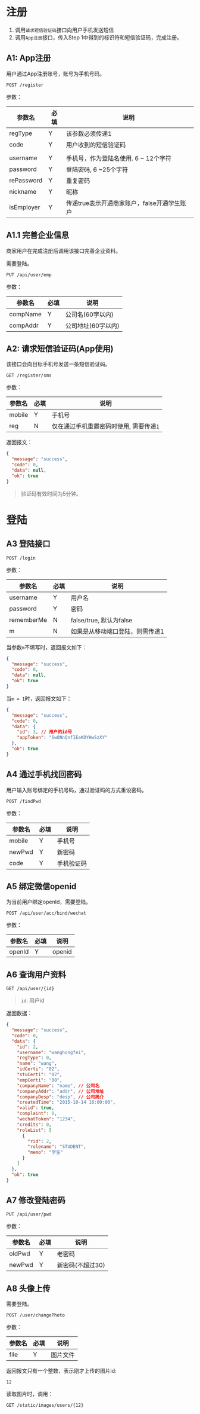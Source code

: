 # 注册

1. 调用`请求短信验证码`接口向用户手机发送短信
2. 调用`App注册`接口，传入Step 1中得到的标识符和短信验证码，完成注册。



## A1: App注册

用户通过App注册账号，账号为手机号码。 

``` 
POST /register
```

参数：

| 参数名        | 必填   | 说明                         |
| ---------- | ---- | -------------------------- |
| regType    | Y    | 该参数必须传递1                   |
| code       | Y    | 用户收到的短信验证码                 |
|            |      |                            |
| username   | Y    | 手机号，作为登陆名使用. 6 ~ 12个字符     |
| password   | Y    | 登陆密码, 6 ~25个字符             |
| rePassword | Y    | 重复密码                       |
| nickname   | Y    | 昵称                         |
| isEmployer | Y    | 传递true表示开通商家账户，false开通学生账户 |

## A1.1 完善企业信息

商家用户在完成注册后调用该接口完善企业资料。

需要登陆。

``` 
PUT /api/user/emp
```

参数：

| 参数名      | 必填   | 说明          |
| -------- | ---- | ----------- |
| compName | Y    | 公司名(60字以内)  |
| compAddr | Y    | 公司地址(60字以内) |

## A2: 请求短信验证码(App使用)

该接口会向目标手机号发送一条短信验证码。

``` 
GET /register/sms
```

参数：

| 参数名    | 必填   | 说明                     |
| ------ | ---- | ---------------------- |
| mobile | Y    | 手机号                    |
| reg    | N    | 仅在通过手机重置密码时使用, 需要传递`1` |

返回报文：

``` json
{
  "message": "success",
  "code": 0,
  "data": null,
  "ok": true
}
```

>  验证码有效时间为5分钟。



# 登陆

## A3 登陆接口

``` 
POST /login
```

参数：

| 参数名        | 必填   | 说明                   |
| ---------- | ---- | -------------------- |
| username   | Y    | 用户名                  |
| password   | Y    | 密码                   |
| rememberMe | N    | false/true, 默认为false |
| m          | N    | 如果是从移动端口登陆，则需传递1     |

当参数`m`不填写时，返回报文如下：

``` json
{
  "message": "success",
  "code": 0,
  "data": null,
  "ok": true
}
```

当`m = 1`时，返回报文如下：

``` json
{
  "message": "success",
  "code": 0,
  "data": {
    "id": 3, // 用户的id号
    "appToken": "SwONnQnfIEaKDYHwSzXY"
  },
  "ok": true
}
```



## A4 通过手机找回密码

用户输入账号绑定的手机号码，通过验证码的方式重设密码。

``` 
POST /findPwd
```

参数：

| 参数名    | 必填   | 说明    |
| ------ | ---- | ----- |
| mobile | Y    | 手机号   |
| newPwd | Y    | 新密码   |
| code   | Y    | 手机验证码 |

## A5 绑定微信openid

为当前用户绑定openId，需要登陆。

``` 
POST /api/user/acc/bind/wechat
```

参数：

| 参数名    | 必填   | 说明     |
| ------ | ---- | ------ |
| openId | Y    | openid |

## A6 查询用户资料

``` 
GET /api/user/{id}
```

> `id`: 用户id

返回数据：

``` json
{
  "message": "success",
  "code": 0,
  "data": {
    "id": 2,
    "username": "wanghongfei",
    "regType": 0,
    "name": "wang",
    "idCerti": "02",
    "stuCerti": "02",
    "empCerti": "00",
    "companyName": "name", // 公司名
    "companyAddr": "addr", // 公司地址
    "companyDesp": "desp", // 公司简介
    "createdTime": "2015-10-14 16:00:00",
    "valid": true,
    "complaint": 0,
    "wechatToken": "1234",
    "credits": 0,
    "roleList": [
      {
        "rid": 2,
        "rolename": "STUDENT",
        "memo": "学生"
      }
    ]
  },
  "ok": true
}
```



## A7 修改登陆密码

``` 
PUT /api/user/pwd
```

参数：

| 参数名    | 必填   | 说明         |
| ------ | ---- | ---------- |
| oldPwd | Y    | 老密码        |
| newPwd | Y    | 新密码(不超过30) |

## A8 头像上传

需要登陆。

``` 
POST /user/changePhoto
```

参数：

| 参数名  | 必填   | 说明   |
| ---- | ---- | ---- |
| file | Y    | 图片文件 |

返回报文只有一个整数，表示刚才上传的图片id:

``` 
12
```

读取图片时，调用：

``` 
GET /static/images/users/{12}
```